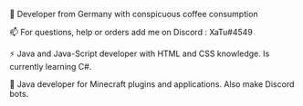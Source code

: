 
🌱 Developer from Germany with conspicuous coffee consumption

📫 For questions, help or orders add me on Discord : XaTu#4549

⚡ Java and Java-Script developer with HTML and CSS knowledge. Is currently learning C#.

💬 Java developer for Minecraft plugins and applications. Also make Discord bots.

<!--
**zXaTu/zXaTu** is a ✨ _special_ ✨ repository because its `README.md` (this file) appears on your GitHub profile.

Here are some ideas to get you started:

- 🔭 I’m currently working on ...
- 🌱 I’m currently learning ...
- 👯 I’m looking to collaborate on ...
- 🤔 I’m looking for help with ...
- 💬 Ask me about ...
- 📫 How to reach me: ...
- 😄 Pronouns: ...
- ⚡ Fun fact: ...
-->
